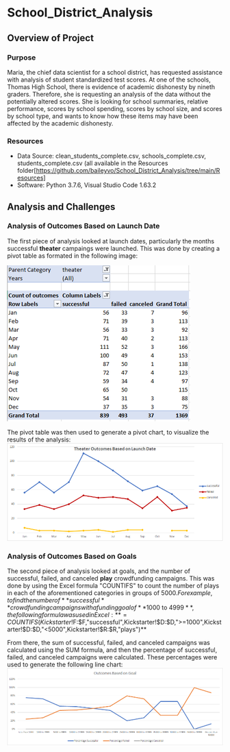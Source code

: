 # School_District_Analysis
## Overview of Project

### Purpose
Maria, the chief data scientist for a school district, has requested assistance with analysis of student standardized test scores. At one of the schools, Thomas High School, there is evidence of academic dishonesty by nineth graders. Therefore, she is requesting an analysis of the data without the potentially altered scores. She is looking for school summaries, relative performance, scores by school spending, scores by school size, and scores by school type, and wants to know how these items may have been affected by the academic dishonesty. 

### Resources
- Data Source: clean_students_complete.csv, schools_complete.csv, students_complete.csv (all available in the Resources folder[https://github.com/baileyvo/School_District_Analysis/tree/main/Resources]
- Software: Python 3.7.6, Visual Studio Code 1.63.2

## Analysis and Challenges

### Analysis of Outcomes Based on Launch Date
The first piece of analysis looked at launch dates, particularly the months successful **theater** campaings were launched. This was done by creating a pivot table as formated in the following image: 

![Theater Outcomes by Launch Date Pivot Table](https://github.com/baileyvo/kickstarter-analysis/blob/main/Resources/Analysis_Launch_Dates.PNG)

The pivot table was then used to generate a pivot chart, to visualize the results of the analysis:
![Theater Outcomes Based on Launch Date Chart](https://github.com/baileyvo/kickstarter-analysis/blob/main/Resources/Theater_Outcomes_vs_Launch.png)

### Analysis of Outcomes Based on Goals
The second piece of analysis looked at goals, and the number of successful, failed, and canceled **play** crowdfunding campaigns. This was done by using the Excel formula "COUNTIFS" to count the number of plays in each of the aforementioned categories in groups of $5000. 
For example, to find the number of **successful** crowdfunding campaigns with a funding goal of **$1000 to $4999**, the following formula was used in Excel: **=COUNTIFS(Kickstarter!$F:$F,"successful",Kickstarter!$D:$D,">=1000",Kickstarter!$D:$D,"<5000",Kickstarter!$R:$R,"plays")**

From there, the sum of successful, failed, and canceled campaigns was calculated using the SUM formula, and then the percentage of successful, failed, and canceled campaigns were calculated. These percentages were used to generate the following line chart:
![Outcomes Based on Goal](https://github.com/baileyvo/kickstarter-analysis/blob/main/Resources/Outcomes_vs_Goals.png)
